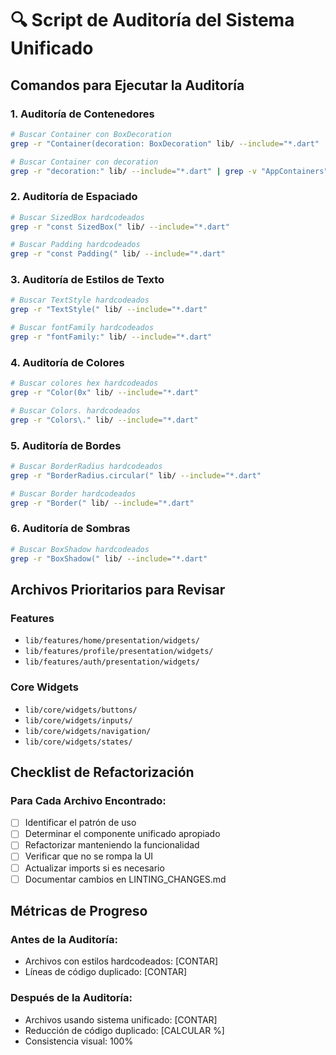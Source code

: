 # 🔍 Script de Auditoría del Sistema Unificado

## Comandos para Ejecutar la Auditoría

### 1. Auditoría de Contenedores
```bash
# Buscar Container con BoxDecoration
grep -r "Container(decoration: BoxDecoration" lib/ --include="*.dart"

# Buscar Container con decoration
grep -r "decoration:" lib/ --include="*.dart" | grep -v "AppContainers"
```

### 2. Auditoría de Espaciado
```bash
# Buscar SizedBox hardcodeados
grep -r "const SizedBox(" lib/ --include="*.dart"

# Buscar Padding hardcodeados
grep -r "const Padding(" lib/ --include="*.dart"
```

### 3. Auditoría de Estilos de Texto
```bash
# Buscar TextStyle hardcodeados
grep -r "TextStyle(" lib/ --include="*.dart"

# Buscar fontFamily hardcodeados
grep -r "fontFamily:" lib/ --include="*.dart"
```

### 4. Auditoría de Colores
```bash
# Buscar colores hex hardcodeados
grep -r "Color(0x" lib/ --include="*.dart"

# Buscar Colors. hardcodeados
grep -r "Colors\." lib/ --include="*.dart"
```

### 5. Auditoría de Bordes
```bash
# Buscar BorderRadius hardcodeados
grep -r "BorderRadius.circular(" lib/ --include="*.dart"

# Buscar Border hardcodeados
grep -r "Border(" lib/ --include="*.dart"
```

### 6. Auditoría de Sombras
```bash
# Buscar BoxShadow hardcodeados
grep -r "BoxShadow(" lib/ --include="*.dart"
```

## Archivos Prioritarios para Revisar

### Features
- `lib/features/home/presentation/widgets/`
- `lib/features/profile/presentation/widgets/`
- `lib/features/auth/presentation/widgets/`

### Core Widgets
- `lib/core/widgets/buttons/`
- `lib/core/widgets/inputs/`
- `lib/core/widgets/navigation/`
- `lib/core/widgets/states/`

## Checklist de Refactorización

### Para Cada Archivo Encontrado:
- [ ] Identificar el patrón de uso
- [ ] Determinar el componente unificado apropiado
- [ ] Refactorizar manteniendo la funcionalidad
- [ ] Verificar que no se rompa la UI
- [ ] Actualizar imports si es necesario
- [ ] Documentar cambios en LINTING_CHANGES.md

## Métricas de Progreso

### Antes de la Auditoría:
- Archivos con estilos hardcodeados: [CONTAR]
- Líneas de código duplicado: [CONTAR]

### Después de la Auditoría:
- Archivos usando sistema unificado: [CONTAR]
- Reducción de código duplicado: [CALCULAR %]
- Consistencia visual: 100%
